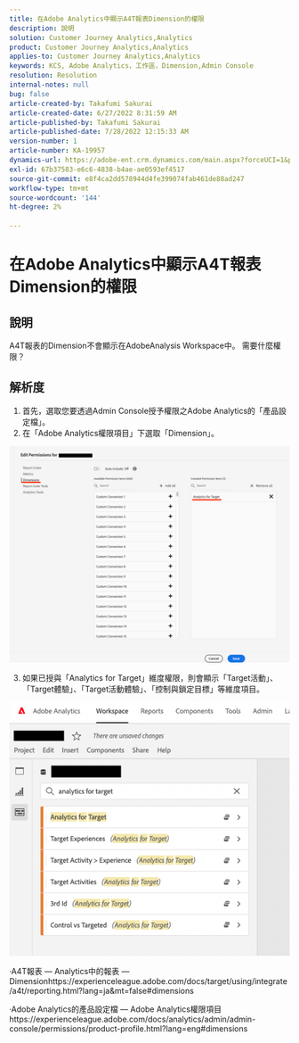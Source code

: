 ```yaml
---
title: 在Adobe Analytics中顯示A4T報表Dimension的權限
description: 說明
solution: Customer Journey Analytics,Analytics
product: Customer Journey Analytics,Analytics
applies-to: Customer Journey Analytics,Analytics
keywords: KCS, Adobe Analytics，工作區，Dimension,Admin Console
resolution: Resolution
internal-notes: null
bug: false
article-created-by: Takafumi Sakurai
article-created-date: 6/27/2022 8:31:59 AM
article-published-by: Takafumi Sakurai
article-published-date: 7/28/2022 12:15:33 AM
version-number: 1
article-number: KA-19957
dynamics-url: https://adobe-ent.crm.dynamics.com/main.aspx?forceUCI=1&pagetype=entityrecord&etn=knowledgearticle&id=600e6e98-f3f5-ec11-bb3d-000d3a5b0d3b
exl-id: 67b37583-e6c6-4838-b4ae-ae0593ef4517
source-git-commit: e8f4ca2dd578944d4fe399074fab461de88ad247
workflow-type: tm+mt
source-wordcount: '144'
ht-degree: 2%

---
```


# 在Adobe Analytics中顯示A4T報表Dimension的權限

## 說明

A4T報表的Dimension不會顯示在AdobeAnalysis Workspace中。 需要什麼權限？

## 解析度


1. 首先，選取您要透過Admin Console授予權限之Adobe Analytics的「產品設定檔」。
2. 在「Adobe Analytics權限項目」下選取「Dimension」。

![](assets/123b13c2-bb08-ed11-82e4-00224809a4ae.png)

3. 如果已授與「Analytics for Target」維度權限，則會顯示「Target活動」、「Target體驗」、「Target活動體驗」、「控制與鎖定目標」等維度項目。

![](assets/8b0bbd95-f4f5-ec11-bb3d-000d3a5b0d3b.png)

·A4T報表 — Analytics中的報表 — Dimensionhttps://experienceleague.adobe.com/docs/target/using/integrate/a4t/reporting.html?lang=ja&amp;mt=false#dimensions

·Adobe Analytics的產品設定檔 — Adobe Analytics權限項目https://experienceleague.adobe.com/docs/analytics/admin/admin-console/permissions/product-profile.html?lang=eng#dimensions
